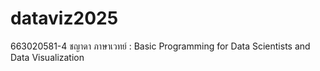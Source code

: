 # dataviz2025
663020581-4 ชญาดา ภาษาเวทย์ : Basic Programming for Data Scientists and Data Visualization
